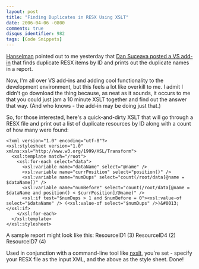 ```yaml
---
layout: post
title: "Finding Duplicates in RESX Using XSLT"
date: 2006-04-06 -0800
comments: true
disqus_identifier: 982
tags: [Code Snippets]
---
```

[Hanselman](http://www.computerzen.com) pointed out to me yesterday that
[Dan Suceava posted a VS
add-in](http://blogs.axosoft.com/dans/archive/2006/04/03/2266.aspx) that
finds duplicate RESX items by ID and prints out the duplicate names in a
report.
 
 Now, I'm all over VS add-ins and adding cool functionality to the
development environment, but this feels a lot like overkill to me. I
admit I didn't go download the thing because, as neat as it sounds, it
occurs to me that you could just jam a 10 minute XSLT together and find
out the answer that way. (And who knows - the add-in may be doing just
that.)
 
 So, for those interested, here's a quick-and-dirty XSLT that will go
through a RESX file and print out a list of duplicate resources by ID
along with a count of how many were found:
 
    <?xml version="1.0" encoding="utf-8"?>
    <xsl:stylesheet version="1.0" xmlns:xsl="http://www.w3.org/1999/XSL/Transform">
      <xsl:template match="/root">
        <xsl:for-each select="data">
          <xsl:variable name="dataName" select="@name" />
          <xsl:variable name="currPosition" select="position()" />
          <xsl:variable name="numDups" select="count(/root/data[@name = $dataName])" />
          <xsl:variable name="numBefore" select="count(/root/data[@name = $dataName and position() < $currPosition]/@name)" />
          <xsl:if test="$numDups > 1 and $numBefore = 0"><xsl:value-of select="$dataName" /> (<xsl:value-of select="$numDups" />)&#0013;</xsl:if>
        </xsl:for-each>
      </xsl:template>
    </xsl:stylesheet>


 
 A sample report might look like this:
    ResourceID1 (3)
    ResourceID4 (2)
    ResourceID7 (4)


 
 Used in conjunction with a command-line tool like
[nxslt](http://www.xmllab.net/Products/nxslt/tabid/62/Default.aspx),
you're set - specify your RESX file as the input XML, and the above as
the style sheet. Done!
